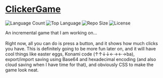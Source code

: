 # [ClickerGame](https://dacuteraccoon.github.io/ClickerGame/)
<!--
[![Followers](https://img.shields.io/github/followers/DaCuteRaccoon?label=Follow%20Me&style=social)](https://github.com/DaCuteRaccoon/)
[![Forks](https://img.shields.io/github/forks/DaCuteRaccoon/ClickerGame?label=Fork%20This%20Repo&style=social)](https://github.com/DaCuteRaccoon/ClickerGame/fork/)
![Stars](https://img.shields.io/github/stars/DaCuteRaccoon/ClickerGame?label=Star%20This%20Repo&style=social)
![Watchers](https://img.shields.io/github/watchers/DaCuteRaccoon/ClickerGame?label=Watch%20This%20Repo&style=social)
-->
<!-- https://shields.io/ -->
![Language Count](https://img.shields.io/github/languages/count/DaCuteRaccoon/ClickerGame)
![Top Language](https://img.shields.io/github/languages/top/DaCuteRaccoon/ClickerGame)
![Repo Size](https://img.shields.io/github/repo-size/DaCuteRaccoon/ClickerGame)
![License](https://img.shields.io/github/license/DaCuteRaccoon/ClickerGame)
<br>
<!-- https://shields.io/category/activity
https://shields.io/category/other -->

<!--
If there is an issue that you find, [please say something about it](https://github.com/DaCuteRaccoon/ClickerGame/issues/new).
There are currently ![Issues](https://img.shields.io/github/issues/DaCuteRaccoon/ClickerGame) and ![Closed Issues](https://img.shields.io/github/issues-closed/DaCuteRaccoon/ClickerGame).
-->

An incremental game that I am working on... 
<br><br>
Right now, all you can do is press a button, and it shows how much clicks you have. This is definitely going to be more fun later on, and it will have cool things like easter eggs, Konami code (↑↑↓↓←→←→ba), export/import saving using Base64 and hexadecimal encoding (and also cloud saving when I have time for that), and obviously CSS to make the game look neat.

<!--
Thanks to the README template, my README now looks nice!
https://gist.github.com/PurpleBooth/109311bb0361f32d87a2
-->

